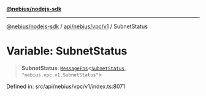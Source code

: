 [**@nebius/nodejs-sdk**](../../../../../README.md)

---

[@nebius/nodejs-sdk](../../../../../README.md) / [api/nebius/vpc/v1](../README.md) / SubnetStatus

# Variable: SubnetStatus

> **SubnetStatus**: [`MessageFns`](../../../../../runtime/protos/core/interfaces/MessageFns.md)\<[`SubnetStatus`](../interfaces/SubnetStatus.md), `"nebius.vpc.v1.SubnetStatus"`\>

Defined in: src/api/nebius/vpc/v1/index.ts:8071
